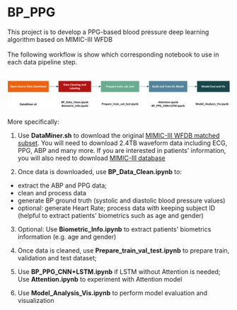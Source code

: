 # BP_PPG
This project is to develop a PPG-based blood pressure deep learning algorithm based on MIMIC-III WFDB
<br />
<br />
The following workflow is show which corresponding notebook to use in each data pipeline step. <br />
<br />
<br />
![Notebook](https://github.com/supertime1/BP_PPG/blob/master/Images/Workflow%20Notebook.jpg?raw=true)
<br />
<br />
More specifically:
1. Use **DataMiner.sh** to download the original [MIMIC-III WFDB matched subset](https://archive.physionet.org/physiobank/database/mimic3wdb/matched/). You will need to download 2.4TB waveform data including ECG, PPG, ABP and many more. If you are interested in patients' information, you will also need to download [MIMIC-III database](https://archive.physionet.org/physiobank/database/mimic3cdb/)

2. Once data is downloaded, use **BP_Data_Clean.ipynb** to: 
- extract the ABP and PPG data;
- clean and process data
- generate BP ground truth (systolic and diastolic blood pressure values)
- optional: generate Heart Rate; process data with keeping subject ID (helpful to extract patients' biometrics such as age and gender)
  
3. Optional: Use **Biometric_Info.ipynb** to extract patients' biometrics information (e.g. age and gender)

4. Once data is cleaned, use **Prepare_train_val_test.ipynb** to prepare train, validation and test dataset;

5. Use **BP_PPG_CNN+LSTM.ipynb** if LSTM without Attention is needed; Use **Attention.ipynb** to experiment with Attention model

6. Use **Model_Analysis_Vis.ipynb** to perform model evaluation and visualization
